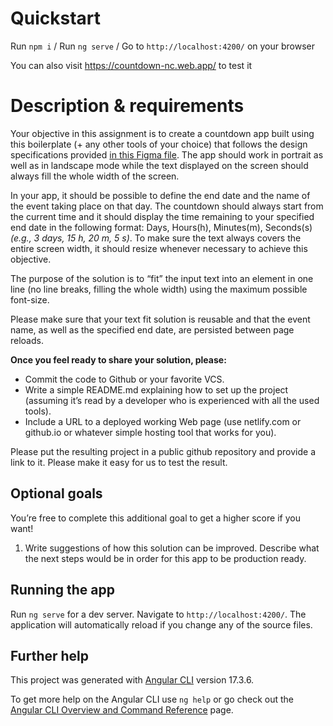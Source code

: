 # Quickstart
Run `npm i` /
Run `ng serve` /
Go to `http://localhost:4200/` on your browser
 
You can also visit https://countdown-nc.web.app/ to test it

# Description & requirements

Your objective in this assignment is to create a countdown app built using this boilerplate (+ any other tools of your choice) that follows the design specifications provided [in this Figma file](https://www.figma.com/file/UPEugUz5jM9IzIkWft2Y9m/NC-challenge). The app should work in portrait as well as in landscape mode while the text displayed on the screen should always fill the whole width of the screen.

In your app, it should be possible to define the end date and the name of the event taking place on that day. The countdown should always start from the current time and it should display the time remaining to your specified end date in the following format: Days, Hours(h), Minutes(m), Seconds(s) *(e.g., 3 days, 15 h, 20 m, 5 s)*. To make sure the text always covers the entire screen width, it should resize whenever necessary to achieve this objective.

The purpose of the solution is to “fit” the input text into an element in one line (no line breaks, filling the whole width) using the maximum possible font-size.

Please make sure that your text fit solution is reusable and that the event name, as well as the specified end date, are persisted between page reloads.

**Once you feel ready to share your solution, please:**

- Commit the code to Github or your favorite VCS.
- Write a simple README.md explaining how to set up the project (assuming it’s read by a developer who is experienced with all the used tools).
- Include a URL to a deployed working Web page (use netlify.com or github.io or whatever simple hosting tool that works for you).

Please put the resulting project in a public github repository and provide a link to it. Please make it easy for us to test the result.

## Optional goals

You’re free to complete this additional goal to get a higher score if you want!

1. Write suggestions of how this solution can be improved. Describe what the next steps would be in order for this app to be production ready. 

## Running the app

Run `ng serve` for a dev server. Navigate to `http://localhost:4200/`. The application will automatically reload if you change any of the source files. 

## Further help

This project was generated with [Angular CLI](https://github.com/angular/angular-cli) version 17.3.6.

To get more help on the Angular CLI use `ng help` or go check out the [Angular CLI Overview and Command Reference](https://angular.io/cli) page.
